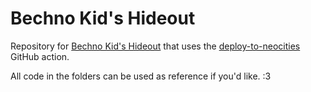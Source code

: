 # Bechno Kid's Hideout

Repository for [Bechno Kid's Hideout](https://bechnokid.neocities.org) that uses the [deploy-to-neocities](https://github.com/bcomnes/deploy-to-neocities) GitHub action.

All code in the folders can be used as reference if you'd like. :3
